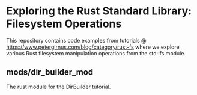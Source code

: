 # Exploring the Rust Standard Library: Filesystem Operations
This repository contains code examples from tutorials @ https://www.petergirnus.com/blog/category/rust-fs where we explore various Rust filesystem manipulation operations from the std::fs module.

## mods/dir_builder_mod
The rust module for the DirBuilder tutorial.
